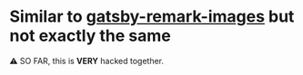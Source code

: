 # Similar to [gatsby-remark-images](https://github.com/gatsbyjs/gatsby/blob/master/packages/gatsby-remark-images) but not exactly the same

⚠️ SO FAR, this is **VERY** hacked together.